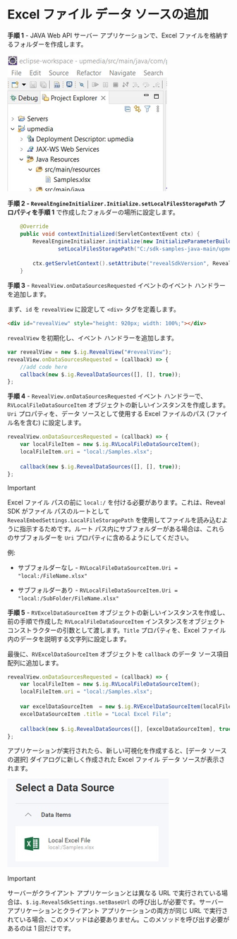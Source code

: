 # Excel ファイル データ ソースの追加

**手順 1** - JAVA Web API サーバー アプリケーションで、Excel ファイルを格納するフォルダーを作成します。

![](images/excel-file-folder.jpg)

**手順 2 **- `RevealEngineInitializer.Initialize.setLocalFilesStoragePath` プロパティを**手順 1** で作成したフォルダーの場所に設定します。

```java
	@Override
	public void contextInitialized(ServletContextEvent ctx) {
		RevealEngineInitializer.initialize(new InitializeParameterBuilder().
				setLocalFilesStoragePath("C:/sdk-samples-java-main/upmedia/src/main").build());
		
		ctx.getServletContext().setAttribute("revealSdkVersion", RevealEngineInitializer.getRevealSdkVersion());
	}
```

**手順 3** - `RevealView.onDataSourcesRequested` イベントのイベント ハンドラーを追加します。

まず、`id` を `revealView` に設定して `<div>` タグを定義します。

```html
<div id="revealView" style="height: 920px; width: 100%;"></div>
```

`revealView` を初期化し、イベント ハンドラーを追加します。

```javascript
var revealView = new $.ig.RevealView("#revealView");
revealView.onDataSourcesRequested = (callback) => {
    //add code here
    callback(new $.ig.RevealDataSources([], [], true));
};
```

**手順 4** - `RevealView.onDataSourcesRequested` イベント ハンドラーで、`RVLocalFileDataSourceItem` オブジェクトの新しいインスタンスを作成します。`Uri` プロパティを、データ ソースとして使用する Excel ファイルのパス (ファイル名を含む) に設定します。

```javascript
revealView.onDataSourcesRequested = (callback) => {
    var localFileItem = new $.ig.RVLocalFileDataSourceItem();
    localFileItem.uri = "local:/Samples.xlsx";

    callback(new $.ig.RevealDataSources([], [], true));
};
```

> [!IMPORTANT]
> Excel ファイル パスの前に `local:/` を付ける必要があります。これは、Reveal SDK がファイル パスのルートとして `RevealEmbedSettings.LocalFileStoragePath` を使用してファイルを読み込むように指示するためです。ルート パス内にサブフォルダーがある場合は、これらのサブフォルダーを `Uri` プロパティに含めるようにしてください。
>
> 例:
>
> * サブフォルダーなし - `RVLocalFileDataSourceItem.Uri = "local:/FileName.xlsx"`
>
> * サブフォルダーあり - `RVLocalFileDataSourceItem.Uri = "local:/SubFolder/FileName.xlsx"`

**手順 5** - `RVExcelDataSourceItem` オブジェクトの新しいインスタンスを作成し、前の手順で作成した `RVLocalFileDataSourceItem` インスタンスをオブジェクト コンストラクターの引数として渡します。`Title` プロパティを、Excel ファイル内のデータを説明する文字列に設定します。

最後に、`RVExcelDataSourceItem` オブジェクトを `callback` のデータ ソース項目配列に追加します。

```javascript
revealView.onDataSourcesRequested = (callback) => {
    var localFileItem = new $.ig.RVLocalFileDataSourceItem();
    localFileItem.uri = "local:/Samples.xlsx";

    var excelDataSourceItem  = new $.ig.RVExcelDataSourceItem(localFileItem);
    excelDataSourceItem .title = "Local Excel File";

    callback(new $.ig.RevealDataSources([], [excelDataSourceItem], true));
};
```

アプリケーションが実行されたら、新しい可視化を作成すると、[データ ソースの選択] ダイアログに新しく作成された Excel ファイル データ ソースが表示されます。

![](images/excel-file-data-source.jpg)

> [!IMPORTANT]
> サーバーがクライアント アプリケーションとは異なる URL で実行されている場合は、`$.ig.RevealSdkSettings.setBaseUrl` の呼び出しが必要です。サーバー アプリケーションとクライアント アプリケーションの両方が同じ URL で実行されている場合、このメソッドは必要ありません。このメソッドを呼び出す必要があるのは 1 回だけです。
